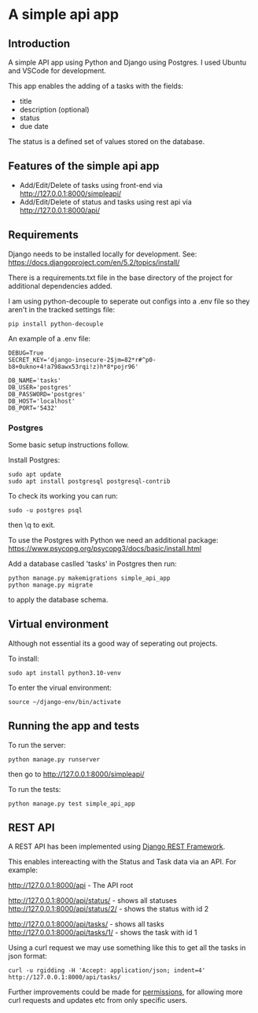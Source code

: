# A simple api app

## Introduction

A simple API app using Python and Django using Postgres. I used Ubuntu and VSCode for development.

This app enables the adding of a tasks with the fields:

- title
- description (optional)
- status
- due date

The status is a defined set of values stored on the database.

## Features of the simple api app

- Add/Edit/Delete of tasks using front-end via http://127.0.0.1:8000/simpleapi/
- Add/Edit/Delete of status and tasks using rest api via http://127.0.0.1:8000/api/

## Requirements

Django needs to be installed locally for development. See:
https://docs.djangoproject.com/en/5.2/topics/install/

There is a requirements.txt file in the base directory of the project for additional dependencies added.

I am using python-decouple to seperate out configs into a .env file so they aren't in the tracked settings file:

```
pip install python-decouple
```

An example of a .env file:

```
DEBUG=True
SECRET_KEY='django-insecure-2$jm=82*r#^p0-b8+0ukno+4!a798awx53rqi!z)h*8*pojr96'

DB_NAME='tasks'
DB_USER='postgres'
DB_PASSWORD='postgres'
DB_HOST='localhost'
DB_PORT='5432'
```

### Postgres

Some basic setup instructions follow.

Install Postgres:

```
sudo apt update
sudo apt install postgresql postgresql-contrib
```

To check its working you can run:

```
sudo -u postgres psql
```

then \q to exit.

To use the Postgres with Python we need an additional package:
https://www.psycopg.org/psycopg3/docs/basic/install.html

Add a database caslled 'tasks' in Postgres then run:

```
python manage.py makemigrations simple_api_app
python manage.py migrate
```

to apply the database schema.

## Virtual environment

Although not essential its a good way of seperating out projects.

To install:

```
sudo apt install python3.10-venv
```

To enter the virual environment:

```
source ~/django-env/bin/activate
```

## Running the app and tests

To run the server:

```
python manage.py runserver
```

then go to http://127.0.0.1:8000/simpleapi/

To run the tests:

```
python manage.py test simple_api_app
```

## REST API

A REST API has been implemented using [Django REST Framework](https://www.django-rest-framework.org/).

This enables intereacting with the Status and Task data via an API. For example:

http://127.0.0.1:8000/api - The API root

http://127.0.0.1:8000/api/status/ - shows all statuses
http://127.0.0.1:8000/api/status/2/ - shows the status with id 2

http://127.0.0.1:8000/api/tasks/ - shows all tasks
http://127.0.0.1:8000/api/tasks/1/ - shows the task with id 1

Using a curl request we may use something like this to get all the tasks in json format:

```
curl -u rgidding -H 'Accept: application/json; indent=4' http://127.0.0.1:8000/api/tasks/
```

Further improvements could be made for [permissions](https://www.django-rest-framework.org/tutorial/4-authentication-and-permissions/), for allowing more curl requests and updates etc from only specific users.
